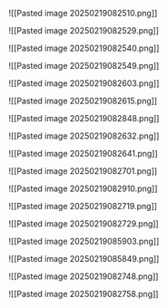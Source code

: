 ![[Pasted image 20250219082510.png]]

![[Pasted image 20250219082529.png]]

![[Pasted image 20250219082540.png]]

![[Pasted image 20250219082549.png]]

![[Pasted image 20250219082603.png]]

![[Pasted image 20250219082615.png]]

![[Pasted image 20250219082848.png]]

![[Pasted image 20250219082632.png]]


![[Pasted image 20250219082641.png]]

![[Pasted image 20250219082701.png]]

![[Pasted image 20250219082910.png]]

![[Pasted image 20250219082719.png]]

![[Pasted image 20250219082729.png]]

![[Pasted image 20250219085903.png]]

![[Pasted image 20250219085849.png]]


![[Pasted image 20250219082748.png]]

![[Pasted image 20250219082758.png]]





